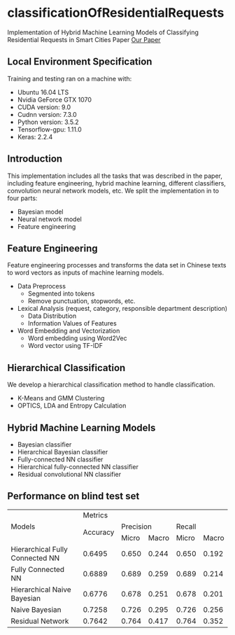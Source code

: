 # classificationOfResidentialRequests

Implementation of Hybrid Machine Learning Models of Classifying Residential Requests in Smart Cities Paper
<a href="https://github.com/OneClickDeepLearning/classificationOfResidentialRequests/blob/master/Hybrid%20Machine%20Learning%20Models%20of%20Classifying%20Residential%20Requests%20for%20Smart%20Dispatching.pdf">Our Paper</a>

## Local Environment Specification
Training and testing ran on a machine with:
- Ubuntu 16.04 LTS
- Nvidia GeForce GTX 1070
- CUDA version: 9.0
- Cudnn version: 7.3.0
- Python version: 3.5.2
- Tensorflow-gpu: 1.11.0
- Keras: 2.2.4

## Introduction
This implementation includes all the tasks that was described in the paper, including feature engineering, hybrid machine learning, different classifiers, convolution neural network models, etc. We split the implementation in to four parts:
- Bayesian model
- Neural network model
- Feature engineering
 
## Feature Engineering
Feature engineering processes and transforms the data set in Chinese texts to word vectors as inputs of machine learning models. 
- Data Preprocess
	- Segmented into tokens
	- Remove punctuation, stopwords, etc.
- Lexical Analysis (request, category, responsible department description)
	- Data Distribution
	- Information Values of Features
- Word Embedding and Vectorization
	- Word embedding using Word2Vec 
	- Word vector using TF-IDF
## Hierarchical Classification 
We develop a hierarchical classification method to handle classification.
- K-Means and GMM Clustering
- OPTICS, LDA and Entropy Calculation
## Hybrid Machine Learning Models
- Bayesian classifier
- Hierarchical Bayesian classifier
- Fully-connected NN classifier
- Hierarchical fully-connected NN classifier
- Residual convolutional NN classifier
## Performance on blind test set
<table>
    <tr>
        <td rowspan="3">Models</td>
        <td colspan="5">Metrics <br></td>
    </tr>
    <tr>
        <td rowspan="2">Accuracy</td>
        <td colspan="2">Precision</td>
        <td colspan="2">Recall</td>
    </tr>
    <tr>
        <td>Micro</td>
        <td>Macro</td>
        <td>Micro</td>
        <td>Macro</td>
    </tr>
    <tr>
        <td>Hierarchical Fully Connected NN</td>
        <td>0.6495</td>
        <td>0.650</td>
        <td>0.244</td>
        <td>0.650 <br></td>
        <td>0.192 <br></td>
    </tr>
    <tr>
        <td>Fully Connected NN</td>
        <td>0.6889</td>
        <td>0.689 <br></td>
        <td>0.259 <br></td>
        <td>0.689 <br></td>
        <td>0.214 <br></td>
    </tr>
    <tr>
        <td>Hierarchical Naive Bayesian</td>
        <td>0.6776</td>
        <td>0.678 <br></td>
        <td>0.251 <br></td>
        <td>0.678 <br></td>
        <td>0.201 <br></td>
    </tr>
    <tr>
        <td>Naive Bayesian</td>
        <td>0.7258 <br></td>
        <td>0.726 <br></td>
        <td>0.295 <br></td>
        <td>0.726 <br></td>
        <td>0.256 <br></td>
    </tr>
    <tr>
        <td>Residual Network</td>
        <td>0.7642</td>
        <td>0.764 <br></td>
        <td>0.417 <br></td>
        <td>0.764 <br></td>
        <td>0.352 <br></td>
    </tr>
</table>
